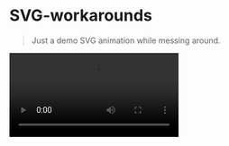 # SVG-workarounds

> Just a demo SVG animation while messing around.

<video src="https://github.com/jamesgeorge007/SVG-workarounds/blob/master/assets/demo.mp4"></video>
